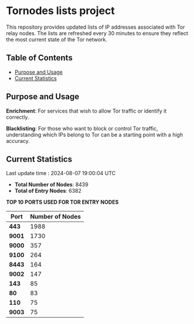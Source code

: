 # Tornodes lists project

This repository provides updated lists of IP addresses associated with Tor relay nodes. The lists are refreshed every 30 minutes to ensure they reflect the most current state of the Tor network.

## Table of Contents

- [Purpose and Usage](#purpose-and-usage)
- [Current Statistics](#current-statistics)


## Purpose and Usage

**Enrichment**: For services that wish to allow Tor traffic or identify it correctly.

**Blacklisting**: For those who want to block or control Tor traffic, understanding which IPs belong to Tor can be a starting point with a high accuracy.

## Current Statistics

Last update time : 2024-08-07 19:00:04 UTC

- **Total Number of Nodes**: 8439
- **Total of Entry Nodes**: 6382

**TOP 10 PORTS USED FOR TOR ENTRY NODES**

| **Port** | **Number of Nodes** |
|------|-----------------|
| **443**   | 1988  |
| **9001**   | 1730  |
| **9000**   | 357  |
| **9100**   | 264  |
| **8443**   | 164  |
| **9002**   | 147  |
| **143**   | 85  |
| **80**   | 83  |
| **110**   | 75  |
| **9003**   | 75  |

